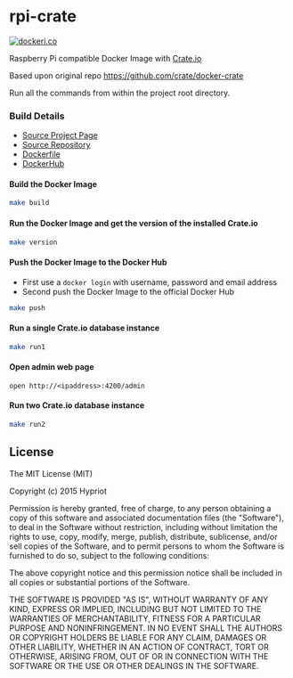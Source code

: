 # rpi-crate

[![dockeri.co](http://dockeri.co/image/hypriot/rpi-crate)](https://registry.hub.docker.com/u/hypriot/rpi-crate/)

Raspberry Pi compatible Docker Image with [Crate.io](https://crate.io)

Based upon original repo https://github.com/crate/docker-crate

Run all the commands from within the project root directory.

### Build Details
- [Source Project Page](https://github.com/hypriot)
- [Source Repository](https://github.com/hypriot/rpi-crate)
- [Dockerfile](https://github.com/hypriot/rpi-crate/blob/master/Dockerfile)
- [DockerHub](https://hub.docker.com/u/hypriot/rpi-crate/)


#### Build the Docker Image
```bash
make build
```

#### Run the Docker Image and get the version of the installed Crate.io
```bash
make version
```

#### Push the Docker Image to the Docker Hub
* First use a `docker login` with username, password and email address
* Second push the Docker Image to the official Docker Hub

```bash
make push
```

#### Run a single Crate.io database instance
```bash
make run1
```

#### Open admin web page
```
open http://<ipaddress>:4200/admin
```

#### Run two Crate.io database instance
```bash
make run2
```

## License

The MIT License (MIT)

Copyright (c) 2015 Hypriot

Permission is hereby granted, free of charge, to any person obtaining a copy
of this software and associated documentation files (the "Software"), to deal
in the Software without restriction, including without limitation the rights
to use, copy, modify, merge, publish, distribute, sublicense, and/or sell
copies of the Software, and to permit persons to whom the Software is
furnished to do so, subject to the following conditions:

The above copyright notice and this permission notice shall be included in all
copies or substantial portions of the Software.

THE SOFTWARE IS PROVIDED "AS IS", WITHOUT WARRANTY OF ANY KIND, EXPRESS OR
IMPLIED, INCLUDING BUT NOT LIMITED TO THE WARRANTIES OF MERCHANTABILITY,
FITNESS FOR A PARTICULAR PURPOSE AND NONINFRINGEMENT. IN NO EVENT SHALL THE
AUTHORS OR COPYRIGHT HOLDERS BE LIABLE FOR ANY CLAIM, DAMAGES OR OTHER
LIABILITY, WHETHER IN AN ACTION OF CONTRACT, TORT OR OTHERWISE, ARISING FROM,
OUT OF OR IN CONNECTION WITH THE SOFTWARE OR THE USE OR OTHER DEALINGS IN THE
SOFTWARE.

